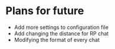 # Plans for future

* Add more settings to configuration file
* Add changing the distance for RP chat 
* Modifying the format of every chat 

